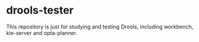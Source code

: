 # drools-tester

This repository is just for studying and testing Drools, including workbench, kie-server and opta-planner.
